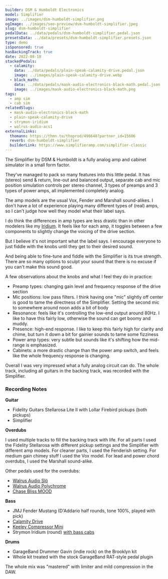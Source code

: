 ```yaml
---
builder: DSM & Humboldt Electronics
model: Simplifier
image: ../images/dsm-humboldt-simplifier.png
ogImage: ../images/seo-preview/dsm-humboldt-simplifier.jpeg
slug: dsm-humboldt-simplifier
pedalData: ../data/pedals/dsm-humboldt-simplifier.pedal.json
presetsData: ../data/presets/dsm-humboldt-simplifier.presets.json
type: demo
isSponsored: true
hasBackingTrack: true
date: 2022-08-18
stackedPedals:
  - calamity:
    data: ../data/pedals/plain-speak-calamity-drive.pedal.json
    image: ../images/plain-speak-calamity-drive.webp
  - black_math:
    data: ../data/pedals/mask-audio-electronics-black-math.pedal.json
    image: ../images/mask-audio-electronics-black-math.png
tags:
  - amp sim
  - cab sim
relatedSlugs:
  - mask-audio-electronics-black-math
  - plain-speak-calamity-drive
  - strymon-iridium
  - walrus-audio-acs1
externalLinks:
  thomann: https://thmn.to/thoprod/496648?partner_id=15606
  reverb: dsm-humboldt-simplifier
  builderLink: https://www.simplifieramp.com/simplifier-classic
---
```


The Simplifier by DSM & Humboldt is a fully analog amp and cabinet simulator in a small form factor.

They've managed to pack so many features into this little pedal. It has (stereo) send & return, line-out and balanced output, separate cab and mic position simulation controls per stereo channel, 3 types of preamps and 3 types of power amps, all implemented completely analog.

The amp models are the usual Vox, Fender and Marshall sound-alikes. I don't have a lot of experience playing many different types of (real) amps, so I can't judge how well they model what their label says.

I do think the differences in amp types are less drastic than in other modelers like my [Iridium](/demos/strymon-iridium). It feels like for each amp, it toggles between a few components to slightly change the voicing of the drive section.

But I believe it's not important what the label says. I encourage everyone to just fiddle with the knobs until they get to their desired sound.

And being able to fine-tune and fiddle with the Simplifier is its true strength. There are so many options to sculpt your sound that there is no excuse if you can't make this sound good.

A few observations about the knobs and what I feel they do in practice:

- Preamp types: changing gain level and frequency response of the drive section
- Mic positions: low pass filters. I think having one "mic" slightly off center is good to tame the directness of the Simplifier. Setting the second mic to somewhere around noon adds a bit of body
- Resonance: feels like it's controlling the low-end output around 80Hz. I like to have this fairly low, otherwise the sound can get boomy and muddy.
- Presence: high-end response. I like to keep this fairly high for clarity and chime, but turn it down a bit for gainier sounds to tame some fizziness
- Power amp types: very subtle but sounds like it's shifting how the mid-range is emphasized.
- Cabinets: a more drastic change than the power amp switch, and feels like the whole frequency response is changing.

Overall I was very impressed what a fully analog circuit can do. The whole track, including all guitars in the backing track, was recorded with the Simplifier.

### Recording Notes

**Guitar**

- Fidelity Guitars Stellarosa Lite II with Lollar Firebird pickups (both pickups)
- Simplifier

**Overdubs**

I used multiple tracks to fill the backing track with life. For all parts I used the Fidelity Stellarosa with different pickup settings and the Simplifier with different amp models. For cleaner parts, I used the Fenderish setting. For medium gain chimey stuff I used the Vox model. For lead and power chord overdubs, I used the Marshall sound-alike.

Other pedals used for the overdubs:

- [Walrus Audio Slö](/demos/walrus-audio-slo)
- [Walrus Audio Polychrome](/demos/walrus-audio-polychrome)
- [Chase Bliss MOOD](/demos/chase-bliss-audio-mood)

**Bass**

- JMJ Fender Mustang (D'Addario half rounds, tone 100%, played with pick)
- [Calamity Drive](/demos/plain-speak-calamity-drive)
- [Keeley Compressor Mini](/demos/keeley-electronics-compressor-mini)
- Strymon Iridium (round) [with bass cabs](/posts/strymon-iridium-bass-ownhammer-ir/)

**Drums**

- GarageBand Drummer Gavin (indie rock) on the Brooklyn kit
- Whole kit treated with the stock GarageBand RAT-style pedal plugin

The whole mix was "mastered" with limiter and mild compression in the DAW.
